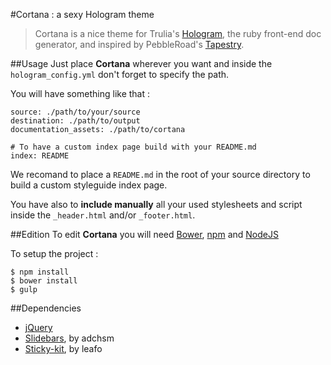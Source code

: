 #Cortana : a sexy Hologram theme

>Cortana is a nice theme for Trulia's [Hologram](https://github.com/trulia/hologram), the ruby front-end doc generator, and inspired by PebbleRoad's [Tapestry](https://github.com/PebbleRoad/tapestry).

##Usage
Just place **Cortana** wherever you want and inside the `hologram_config.yml` don't forget to specify the path.

You will have something like that :

```
source: ./path/to/your/source
destination: ./path/to/output
documentation_assets: ./path/to/cortana

# To have a custom index page build with your README.md
index: README
```

We recomand to place a `README.md` in the root of your source directory to build a custom styleguide index page.

You have also to **include manually** all your used stylesheets and script inside the `_header.html` and/or `_footer.html`.

##Edition
To edit **Cortana** you will need [Bower](bower.io),  [npm](https://www.npmjs.org) and [NodeJS](http://nodejs.org/)

To setup the project :

```
$ npm install
$ bower install
$ gulp
```

##Dependencies
* [jQuery](https://github.com/jquery/jquery)
* [Slidebars](https://github.com/adchsm/Slidebars), by adchsm
* [Sticky-kit](https://github.com/leafo/sticky-kit), by leafo

